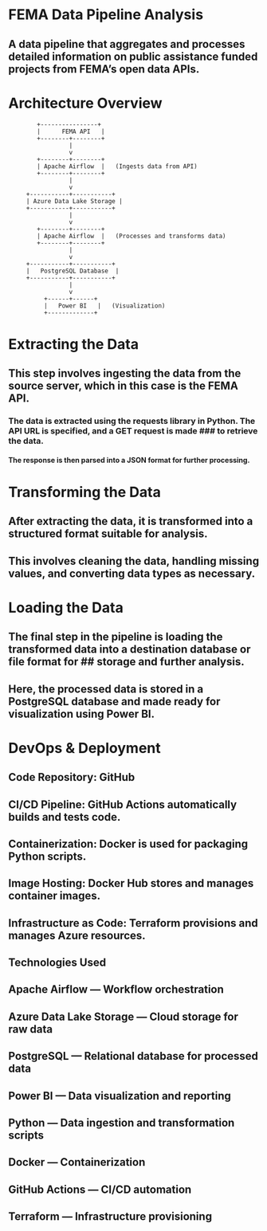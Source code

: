 # FEMA Data Pipeline Analysis
## A data pipeline that aggregates and processes detailed information on public assistance funded projects from FEMA’s open data APIs.

# Architecture Overview

            +----------------+
            |      FEMA API   |
            +--------+--------+
                     |
                     v
            +--------+--------+
            | Apache Airflow  |   (Ingests data from API)
            +--------+--------+
                     |
                     v
         +-----------+-----------+
         | Azure Data Lake Storage |
         +-----------+-----------+
                     |
                     v
            +--------+--------+
            | Apache Airflow  |   (Processes and transforms data)
            +--------+--------+
                     |
                     v
         +-----------+-----------+
         |   PostgreSQL Database  |
         +-----------+-----------+
                     |
                     v
              +------+------+
              |   Power BI   |   (Visualization)
              +-------------+

# Extracting the Data
## This step involves ingesting the data from the source server, which in this case is the FEMA API.
### The data is extracted using the requests library in Python. The API URL is specified, and a GET request is made ### to retrieve the data.
#### The response is then parsed into a JSON format for further processing.

# Transforming the Data
## After extracting the data, it is transformed into a structured format suitable for analysis.
## This involves cleaning the data, handling missing values, and converting data types as necessary.

# Loading the Data
## The final step in the pipeline is loading the transformed data into a destination database or file format for ## storage and further analysis.
## Here, the processed data is stored in a PostgreSQL database and made ready for visualization using Power BI.

# DevOps & Deployment
## Code Repository: GitHub

## CI/CD Pipeline: GitHub Actions automatically builds and tests code.

## Containerization: Docker is used for packaging Python scripts.

## Image Hosting: Docker Hub stores and manages container images.

## Infrastructure as Code: Terraform provisions and manages Azure resources.

## Technologies Used
## Apache Airflow — Workflow orchestration

## Azure Data Lake Storage — Cloud storage for raw data

## PostgreSQL — Relational database for processed data

## Power BI — Data visualization and reporting

## Python — Data ingestion and transformation scripts

## Docker — Containerization

## GitHub Actions — CI/CD automation

## Terraform — Infrastructure provisioning

